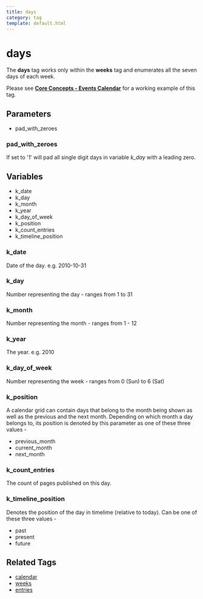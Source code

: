 ```yaml
---
title: days
category: tag
template: default.html
---
```


# days

The **days** tag works only within the **weeks** tag and enumerates all the seven days of each week.

Please see [**Core Concepts - Events Calendar**](../../concepts/events-calendar.html) for a working example of this tag.

## Parameters

*   pad\_with\_zeroes

### pad_with_zeroes

If set to '1' will pad all single digit days in variable *k\_day* with a leading zero.

## Variables

*   k\_date
*   k\_day
*   k\_month
*   k\_year
*   k\_day\_of\_week
*   k\_position
*   k\_count\_entries
*   k\_timeline\_position

### k_date

Date of the day. e.g. 2010-10-31

### k_day

Number representing the day - ranges from 1 to 31

### k_month

Number representing the month - ranges from 1 - 12

### k_year

The year. e.g. 2010

### k_day_of_week

Number representing the week - ranges from 0 (Sun) to 6 (Sat)

### k_position

A calendar grid can contain days that belong to the month being shown as well as the previous and the next month. Depending on which month a day belongs to, its position is denoted by this parameter as one of these three values -

*   previous\_month
*   current\_month
*   next\_month

### k_count_entries

The count of pages published on this day.

### k_timeline_position

Denotes the position of the day in timelime (relative to today). Can be one of these three values -

*   past
*   present
*   future

## Related Tags

*   [calendar](../calendar.html)
*   [weeks](../weeks.html)
*   [entries](../entries.html)
